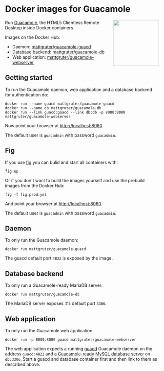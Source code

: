 # Docker images for Guacamole

<img src="http://guac-dev.org/sites/all/themes/guac/images/guac-tricolor.png" align="right" height="150">

Run [Guacamole](http://guac-dev.org/), the HTML5 Clientless Remote Desktop inside Docker containers.

Images on the Docker Hub:
- Daemon: [mattgruter/guacamole-guacd](https://registry.hub.docker.com/u/mattgruter/guacamole-guacd/)
- Database backend: [mattgruter/guacamole-db](https://registry.hub.docker.com/u/mattgruter/guacamole-guacd/)
- Web application: [mattgruter/guacamole-webserver](https://registry.hub.docker.com/u/mattgruter/guacamole-guacd/)


## Getting started
To run the Guacamole daemon, web application and a database backend for authentication do:

    docker run --name guacd mattgruter/guacamole-guacd
    docker run --name db mattgruter/guacamole-db
    docker run --link guacd:guacd --link db:db -p 8080:8080 mattgruter/guacamole-webserver

Now point your browser at [http://localhost:8080](http://localhost:8080).

The default user is `guacadmin` with password `guacadmin`.


## Fig
If you use [fig](http://www.fig.sh/) you can bulid and start all containers with:

    fig up

Or if you don't want to build the images yourself and use the prebuild images from the Docker Hub:

    fig -f fig.prod.yml

And point your browser at [http://localhost:8080](http://localhost:8080).

The default user is `guacadmin` with password `guacadmin`.


## Daemon
To only run the Guacamole daemon:

    docker run mattgruter/guacamole-guacd

The guacd default port `4822` is exposed by the image.


## Database backend
To only run a Guacamole-ready MariaDB server:

    docker run mattgruter/guacamole-db

The MariaDB server exposes it's default port `3306`.


## Web application
To only run the Guacamole web application:

    docker run -p 8080:8080 guacd mattgruter/guacamole-webserver

The web application expects a running [guacd](https://github.com/mattgruter/dockerfile-guacamole/tree/master/guacd) Guacamole daemon on the address `guacd:4822` and a [Guacamole-ready MySQL database server](https://github.com/mattgruter/dockerfile-guacamole/tree/master/db) on `db:3306`. Start a guacd and database container first and then link to them as described above.
